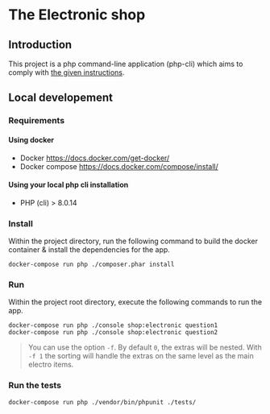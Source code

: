 # The Electronic shop

## Introduction
This project is a php command-line application (php-cli) which aims to comply with [the given instructions](/instructions/README.md).

## Local developement

### Requirements

#### Using docker
* Docker https://docs.docker.com/get-docker/
* Docker compose https://docs.docker.com/compose/install/

#### Using your local php cli installation
* PHP (cli) > 8.0.14 

### Install
Within the project directory, run the following command to build the docker container & install the dependencies for the app.
```
docker-compose run php ./composer.phar install
```

### Run
Within the project root directory, execute the following commands to run the app.
```
docker-compose run php ./console shop:electronic question1
docker-compose run php ./console shop:electronic question2
```

> You can use the option `-f`. By default `0`, the extras will be nested. With `-f 1` the sorting will handle the extras on the same level as the main electro items.

### Run the tests
```
docker-compose run php ./vendor/bin/phpunit ./tests/
```